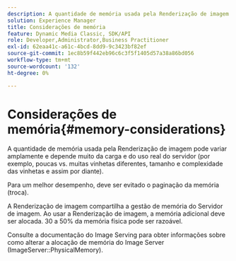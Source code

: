 ```yaml
---
description: A quantidade de memória usada pela Renderização de imagem pode variar amplamente e depende muito da carga e do uso real do servidor (por exemplo, poucas vs. muitas vinhetas diferentes, tamanho e complexidade das vinhetas e assim por diante).
solution: Experience Manager
title: Considerações de memória
feature: Dynamic Media Classic, SDK/API
role: Developer,Administrator,Business Practitioner
exl-id: 62eaa41c-a61c-4bcd-8dd9-9c3423bf82ef
source-git-commit: 1ec8b59f442eb96c6c3f5f1405d57a38a86bd056
workflow-type: tm+mt
source-wordcount: '132'
ht-degree: 0%

---
```


# Considerações de memória{#memory-considerations}

A quantidade de memória usada pela Renderização de imagem pode variar amplamente e depende muito da carga e do uso real do servidor (por exemplo, poucas vs. muitas vinhetas diferentes, tamanho e complexidade das vinhetas e assim por diante).

Para um melhor desempenho, deve ser evitado o paginação da memória (troca).

A Renderização de imagem compartilha a gestão de memória do Servidor de imagem. Ao usar a Renderização de imagem, a memória adicional deve ser alocada. 30 a 50% da memória física pode ser razoável.

Consulte a documentação do Image Serving para obter informações sobre como alterar a alocação de memória do Image Server (ImageServer::PhysicalMemory).
